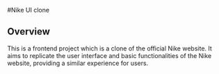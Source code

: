 #Nike UI clone
<h2>Overview</h2>
<p>This is a frontend project which is a clone of the official Nike website. It aims to replicate the user interface and basic functionalities of the Nike website, providing a similar experience for users.</p>

